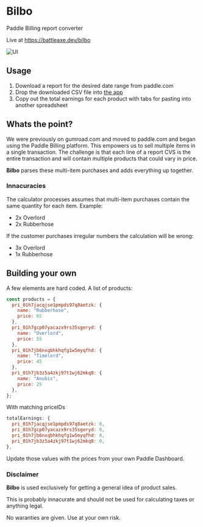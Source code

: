 # Bilbo

Paddle Billing report converter

Live at https://battleaxe.dev/bilbo

![UI](https://github.com/battleaxedotco/bilbo/assets/8580225/b7137d9c-ace1-419c-980a-e5cd367ae2e2)

## Usage

1. Download a report for the desired date range from paddle.com
2. Drop the downloaded CSV file into [the app](https://battleaxe.dev/bilbo/)
3. Copy out the total earnings for each product with tabs for pasting into another spreadsheet

## Whats the point?

We were previously on gumroad.com and moved to paddle.com and began using the Paddle Billing platform. This empowers us to sell multiple items in a single transaction. The challenge is that each line of a report CVS is the entire transaction and will contain multiple products that could vary in price. 

**Bilbo** parses these multi-item purchases and adds everything up together. 

### Innacuracies

The calculator processes assumes that multi-item purchases contain the same quantity for each item. Example:

- 2x Overlord
- 2x Rubberhose

If the customer purchases irregular numbers the calculation will be wrong:

- 3x Overlord
- 1x Rubberhose



## Building your own

A few elements are hard coded. A list of products:

```js
const products = {
  pri_01h7jacqjse1pmpds97q8aetzk: {
    name: "Rubberhose",
    price: 65
  },
  pri_01h7gcp07yacazx9rs35sgeryd: {
    name: "Overlord",
    price: 55
  },
  pri_01h7jb6nxqbhkhqfg1w5myqfhd: {
    name: "Timelord",
    price: 45
  },
  pri_01h7jb3z5a4zkj97t1wj62mkq8: {
    name: "Anubis",
    price: 25
  },
};
```

With matching priceIDs 
```js
totalEarnings: {
  pri_01h7jacqjse1pmpds97q8aetzk: 0,
  pri_01h7gcp07yacazx9rs35sgeryd: 0,
  pri_01h7jb6nxqbhkhqfg1w5myqfhd: 0,
  pri_01h7jb3z5a4zkj97t1wj62mkq8: 0,
},
```

Update those values with the prices from your own Paddle Dashboard.

### Disclaimer

**Bilbo** is used exclusively for getting a general idea of product sales.

This is probably innacurate and should not be used for calculating taxes or anything legal. 

No waranties are given. Use at your own risk. 